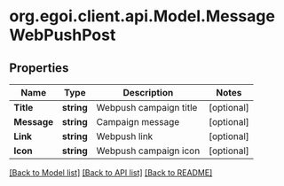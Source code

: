 # org.egoi.client.api.Model.MessageWebPushPost
## Properties

Name | Type | Description | Notes
------------ | ------------- | ------------- | -------------
**Title** | **string** | Webpush campaign title | [optional] 
**Message** | **string** | Campaign message | [optional] 
**Link** | **string** | Webpush link | [optional] 
**Icon** | **string** | Webpush campaign icon | [optional] 

[[Back to Model list]](../README.md#documentation-for-models) [[Back to API list]](../README.md#documentation-for-api-endpoints) [[Back to README]](../README.md)


